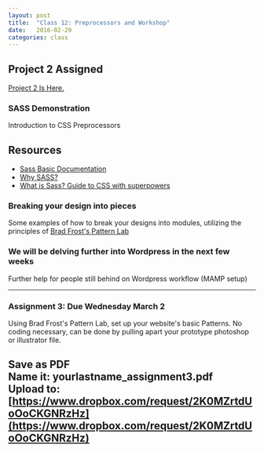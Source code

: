 ```yaml
---
layout: post
title:  "Class 12: Preprocessors and Workshop"
date:   2016-02-29
categories: class
---
```


Project 2 Assigned
---
[Project 2 Is Here.](https://docs.google.com/document/d/1a-XvGo3RrApTL9ONH6Mk9LThbGhGg90YZ-TK2pq_Er8/edit?usp=sharing)


### SASS Demonstration
Introduction to CSS Preprocessors

## Resources  
* [Sass Basic Documentation](http://sass-lang.com/guide)  
* [Why SASS?](http://alistapart.com/article/why-sass)   
* [What is Sass? Guide to CSS with superpowers](http://www.creativebloq.com/web-design/what-is-sass-111517618)  

### Breaking your design into pieces
Some examples of how to break your designs into modules, utilizing the principles of [Brad Frost's Pattern Lab](http://demo.patternlab.io/)  


### We will be delving further into Wordpress in the next few weeks
Further help for people still behind on Wordpress workflow (MAMP setup)

---

### Assignment 3: Due Wednesday March 2
Using Brad Frost's Pattern Lab, set up your website's basic Patterns. No coding necessary, can be done by pulling apart your prototype photoshop or illustrator file.

Save as PDF  
Name it: yourlastname_assignment3.pdf  
Upload to: [https://www.dropbox.com/request/2K0MZrtdUoOoCKGNRzHz](https://www.dropbox.com/request/2K0MZrtdUoOoCKGNRzHz)
---
